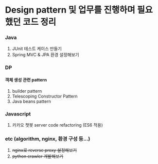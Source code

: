 # Design pattern 및 업무를 진행하며 필요했던 코드 정리

### Java
1. JUnit 테스트 케이스 만들기
2. Spring MVC & JPA 환경 설정해보기

### DP
#### 객체 생성 관련 pattern
1. builder pattern 
2. Telescoping Constructor Pattern
3. Java beans pattern

### Javascript
1. 카카오 챗봇 server code refactoring (ES6 적용)

### etc (algorithm, nginx, 환경 구성 등...) 
1. ~~nginx로 reverse proxy 설정해보기~~
2. ~~python crawler 개발해보기~~
